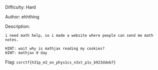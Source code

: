 Difficulty: Hard

Author: ehhthing

Description:
```
i need math help, so i made a website where people can send me math notes.

HINT: wait why is mathjax reading my cookies?
HINT: mathjax 0 day
```

Flag: `corctf{h31p_m3_on_phys1cs_n3xt_p1s_b923ddeb7}`
